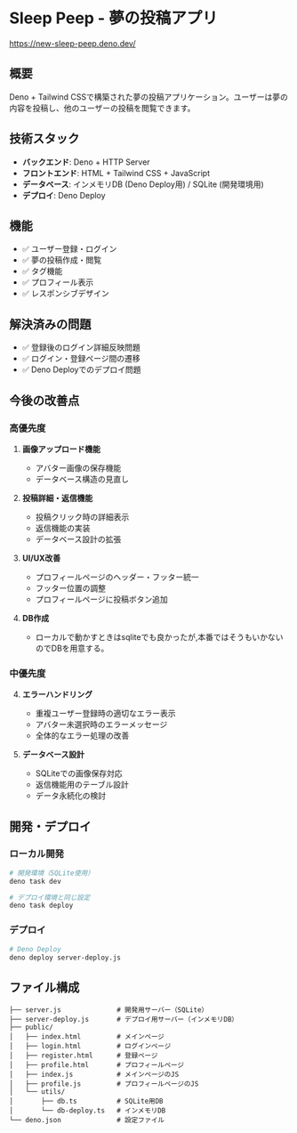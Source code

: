 # Sleep Peep - 夢の投稿アプリ

https://new-sleep-peep.deno.dev/

## 概要
Deno + Tailwind CSSで構築された夢の投稿アプリケーション。ユーザーは夢の内容を投稿し、他のユーザーの投稿を閲覧できます。

## 技術スタック
- **バックエンド**: Deno + HTTP Server
- **フロントエンド**: HTML + Tailwind CSS + JavaScript
- **データベース**: インメモリDB (Deno Deploy用) / SQLite (開発環境用)
- **デプロイ**: Deno Deploy

## 機能
- ✅ ユーザー登録・ログイン
- ✅ 夢の投稿作成・閲覧
- ✅ タグ機能
- ✅ プロフィール表示
- ✅ レスポンシブデザイン

## 解決済みの問題
- ✅ 登録後のログイン詳細反映問題
- ✅ ログイン・登録ページ間の遷移
- ✅ Deno Deployでのデプロイ問題

## 今後の改善点

### 高優先度
1. **画像アップロード機能**
   - アバター画像の保存機能
   - データベース構造の見直し

2. **投稿詳細・返信機能**
   - 投稿クリック時の詳細表示
   - 返信機能の実装
   - データベース設計の拡張

3. **UI/UX改善**
   - プロフィールページのヘッダー・フッター統一
   - フッター位置の調整
   - プロフィールページに投稿ボタン追加
  
4. **DB作成**
   - ローカルで動かすときはsqliteでも良かったが,本番ではそうもいかないのでDBを用意する。

### 中優先度
4. **エラーハンドリング**
   - 重複ユーザー登録時の適切なエラー表示
   - アバター未選択時のエラーメッセージ
   - 全体的なエラー処理の改善

5. **データベース設計**
   - SQLiteでの画像保存対応
   - 返信機能用のテーブル設計
   - データ永続化の検討

## 開発・デプロイ

### ローカル開発
```bash
# 開発環境（SQLite使用）
deno task dev

# デプロイ環境と同じ設定
deno task deploy
```

### デプロイ
```bash
# Deno Deploy
deno deploy server-deploy.js
```

## ファイル構成
```
├── server.js              # 開発用サーバー（SQLite）
├── server-deploy.js       # デプロイ用サーバー（インメモリDB）
├── public/
│   ├── index.html         # メインページ
│   ├── login.html         # ログインページ
│   ├── register.html      # 登録ページ
│   ├── profile.html       # プロフィールページ
│   ├── index.js           # メインページのJS
│   ├── profile.js         # プロフィールページのJS
│   └── utils/
│       ├── db.ts          # SQLite用DB
│       └── db-deploy.ts   # インメモリDB
└── deno.json              # 設定ファイル
```